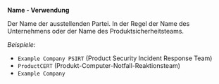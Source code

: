 **Name - Verwendung**

Der Name der ausstellenden Partei. In der Regel der Name des Unternehmens oder der Name des Produktsicherheitsteams.

*Beispiele:*

* `Example Company PSIRT` (Product Security Incident Response Team)
* `ProductCERT` (Produkt-Computer-Notfall-Reaktionsteam)
* `Example Company`
